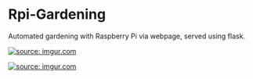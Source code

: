 # Rpi-Gardening
Automated gardening with Raspberry Pi via webpage, served using flask. 

<a href="http://imgur.com/n98QJWE"><img src="http://i.imgur.com/n98QJWEl.png" title="source: imgur.com" /></a>

<a href="http://imgur.com/UJYgUO1"><img src="http://i.imgur.com/UJYgUO1.jpg" title="source: imgur.com" /></a>
